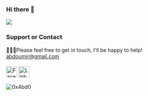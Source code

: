### Hi there 👋
<img src="https://github-readme-stats.vercel.app/api?username=0x4bd0&&show_icons=true&title_color=ffffff&count_private=true&icon_color=bb2acf&text_color=daf7dc&bg_color=151515">

### Support or Contact

👨🏻‍💻Please feel free to get in touch, I'll be happy to help! abdoumjr@gmail.com

####

<a href="https://www.facebook.com/mjrabdou/" target="_blank"><img src="https://raw.githubusercontent.com/nakulbhati/nakulbhati/master/contain/fb.png" alt="Facebook" width="30"></a>
<a href="https://www.linkedin.com/in/abdou-mjr/" target="_blank"><img src="https://raw.githubusercontent.com/nakulbhati/nakulbhati/master/contain/in.png" alt="LinkedIn" width="30"></a>

<p align="left"> <img src="https://komarev.com/ghpvc/?username=0x4bd0&color=brightgreen" alt="0x4bd0" /> </p>

